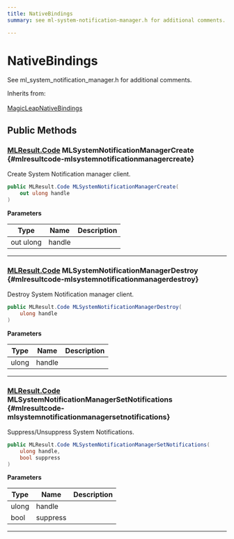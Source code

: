 ```yaml
---
title: NativeBindings
summary: see ml-system-notification-manager.h for additional comments. 

---
```


# NativeBindings




See ml&#95;system&#95;notification&#95;manager.h for additional comments.   


Inherits from: <br></br>[MagicLeapNativeBindings](/versioned_docs/version-14-Jun-2023/unity-api/api/UnityEngine.XR.MagicLeap.Native/MagicLeapNativeBindings/UnityEngine.XR.MagicLeap.Native.MagicLeapNativeBindings.md)




## Public Methods

### [MLResult.Code](/versioned_docs/version-14-Jun-2023/unity-api/api/UnityEngine.XR.MagicLeap/UnityEngine.XR.MagicLeap.MLResult.md#enums-code) MLSystemNotificationManagerCreate {#mlresultcode-mlsystemnotificationmanagercreate}

Create System Notification manager client. 

```csharp
public MLResult.Code MLSystemNotificationManagerCreate(
    out ulong handle
)
```


**Parameters**

| Type | Name  | Description  | 
|--|--|--|
| out ulong |handle||






-----------

### [MLResult.Code](/versioned_docs/version-14-Jun-2023/unity-api/api/UnityEngine.XR.MagicLeap/UnityEngine.XR.MagicLeap.MLResult.md#enums-code) MLSystemNotificationManagerDestroy {#mlresultcode-mlsystemnotificationmanagerdestroy}

Destroy System Notification manager client. 

```csharp
public MLResult.Code MLSystemNotificationManagerDestroy(
    ulong handle
)
```


**Parameters**

| Type | Name  | Description  | 
|--|--|--|
| ulong |handle||






-----------

### [MLResult.Code](/versioned_docs/version-14-Jun-2023/unity-api/api/UnityEngine.XR.MagicLeap/UnityEngine.XR.MagicLeap.MLResult.md#enums-code) MLSystemNotificationManagerSetNotifications {#mlresultcode-mlsystemnotificationmanagersetnotifications}

Suppress/Unsuppress System Notifications. 

```csharp
public MLResult.Code MLSystemNotificationManagerSetNotifications(
    ulong handle,
    bool suppress
)
```


**Parameters**

| Type | Name  | Description  | 
|--|--|--|
| ulong |handle||
| bool |suppress||






-----------

